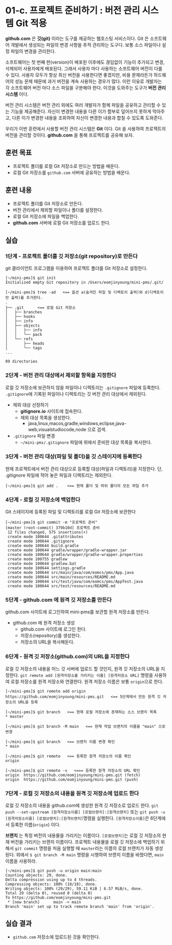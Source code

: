 # 01-c. 프로젝트 준비하기 : 버전 관리 시스템 Git 적용

**github.com** 은 **깃(git)** 이라는 도구를 제공하는 웹호스팅 서비스이다.
Git 은 소프트웨어 개발에서 생성되는 파일의 변경 사항을 추적 관리하는 도구다.
보통 소스 파일이나 설정 파일의 변경을 관리한다.

소프트웨어는 첫 번째 판(version)이 배포된 이후에도 끊임없이 기능이 추가되고 변경, 삭제되어 사용자에게 배포된다.
그래서 사용자 마다 사용하는 소프트웨어 버전이 다를 수 있다.
사용자 모두가 항상 최신 버전을 사용한다면 좋겠지만,
비용 문제라든가 하드웨어의 성능 문제 때문에 과거 버전을 계속 사용하는 경우가 많다.
이런 이유로 개발자는 각 소프트웨어 버전 마다 소스 파일을 구분해야 한다.
이것을 도와주는 도구가 **버전 관리 시스템** 이다.

버전 관리 시스템은 버전 관리 외에도 여러 개발자가 함께 파일을 공유하고 관리할 수 있는 기능을 제공해준다.
자신이 변경한 내용을 다른 이가 함부로 덮어쓰지 못하게 막아주고,
다른 이가 변경한 내용을 조회하여 자신이 변경한 내용과 합칠 수 있도록 도와준다.

우리가 이번 훈련에서 사용할 버전 관리 시스템은 **Git** 이다.
Git 을 사용하여 프로젝트의 버전을 관리할 것이다.
**github.com** 을 통해 프로젝트를 공유해 보자.

## 훈련 목표

- 프로젝트 폴더를 로컬 Git 저장소로 만드는 방법을 배운다.
- 로컬 Git 저장소를 `github.com` 서버에 공유하는 방법을 배운다.

## 훈련 내용

- 프로젝트 폴더를 Git 저장소로 만든다.
- 버전 관리에서 제외할 파일이나 폴더를 설정한다.
- 로컬 Git 저장소에 파일을 백업한다.
- **github.com** 서버에 로컬 Git 저장소를 업로드 한다.

## 실습

### 1단계 - 프로젝트 폴더를 깃 저장소(git repository)로 만든다

git 클라이언트 프로그램을 이용하여 프로젝트 폴더를 Git 저장소로 설정한다.

```console
[~/mini-pms]$ git init
Initialized empty Git repository in /Users/eomjinyoung/mini-pms/.git/

[~/mini-pms]$ tree -ad   <== 옵션 a(숨겨진 파일 및 디렉토리 출력)와 d(디렉토리만 출력)를 추가한다.
.
├── .git      <== 로컬 Git 저장소
│   ├── branches
│   ├── hooks
│   ├── info
│   ├── objects
│   │   ├── info
│   │   └── pack
│   └── refs
│       ├── heads
│       └── tags
...

89 directories
```

### 2단계 - 버전 관리 대상에서 제외할 항목을 지정한다

로컬 깃 저장소에 보관하지 않을 파일이나 디렉토리는 `.gitignore` 파일에 등록한다.
`.gitignore`에 기록된 파일이나 디렉토리는 깃 버전 관리 대상에서 제외된다.

- 제외 대상 선정하기
  - **gitignore.io** 사이트에 접속한다.
  - 제외 대상 목록을 생성한다.
    - java,linux,macos,gradle,windows,eclipse,java-web,visualstudiocode,node 으로 검색.
- `.gitignore` 파일 변경
  - `~/mini-pms/.gitignore` 파일에 위에서 준비한 대상 목록을 복사한다.

### 3단계 - 버전 관리 대상(파일 및 폴더)을 깃 스테이지에 등록한다

현재 프로젝트에서 버전 관리 대상으로 등록할 대상(파일과 디렉토리)을 지정한다.
단, .gitignore 파일에 적어 놓은 파일과 디렉토리는 제외한다.

```console
[~/mini-pms]$ git add .    <== 현재 폴더 및 하위 폴더의 모든 파일 추가
```

### 4단계 - 로컬 깃 저장소에 백업한다

Git 스테이지에 등록된 파일 및 디렉토리를 로컬 Git 저장소에 보관한다

```console
[~/mini-pms]$ git commit -m "프로젝트 준비"
[master (root-commit) 379b10d] 프로젝트 준비
 12 files changed, 575 insertions(+)
 create mode 100644 .gitattributes
 create mode 100644 .gitignore
 create mode 100644 build.gradle
 create mode 100644 gradle/wrapper/gradle-wrapper.jar
 create mode 100644 gradle/wrapper/gradle-wrapper.properties
 create mode 100755 gradlew
 create mode 100644 gradlew.bat
 create mode 100644 settings.gradle
 create mode 100644 src/main/java/com/eomcs/pms/App.java
 create mode 100644 src/main/resources/README.md
 create mode 100644 src/test/java/com/eomcs/pms/AppTest.java
 create mode 100644 src/test/resources/README.md
```

### 5단계 - **github.com** 에 원격 깃 저장소를 만든다

github.com 사이트에 로그인하여 mini-pms를 보관할 원격 저장소를 만든다.

- github.com 에 원격 저장소 생성
  - github.com 사이트에 로그인 한다.
  - 저장소(repository)를 생성한다.
  - 저장소의 URL을 복사해둔다.

### 6단계 - 원격 깃 저장소(github.com)의 URL을 지정한다

로컬 깃 저장소의 내용을 어느 깃 서버에 업로드 할 것인지, 원격 깃 저장소의 URL을 지정한다.
`git remote add [원격저장소를 가리키는 이름] [원격저장소 URL]` 명령을 사용하여
로컬 저장소를 원격 저장소와 연결한다.
원격 저장소 이름은 보통 `origin`으로 한다.

```console
[~/mini-pms]$ git remote add origin https://github.com/eomjinyoung/mini-pms.git   <== 5단계에서 만든 원격 깃 저장소의 URL을 등록

[~/mini-pms]$ git branch   <== 현재 로컬 저장소에 존재하는 소스 브랜치 목록
* master

[~/mini-pms]$ git branch -M main   <== 현재 작업 브랜치의 이름을 "main" 으로 변경

[~/mini-pms]$ git branch   <== 브랜치 이름 변경 확인
* main

[~/mini-pms]$ git remote   <== 등록한 원격 저장소의 이름 확인
origin

[~/mini-pms]$ git remote -v   <=== 등록한 원격 저장소의 URL 확인
origin	https://github.com/eomjinyoung/mini-pms.git (fetch)
origin	https://github.com/eomjinyoung/mini-pms.git (push)
```

### 7단계 - 로컬 깃 저장소의 내용을 원격 깃 저장소에 업로드 한다

로컬 깃 저장소의 내용을 github.com에 생성한 원격 깃 저장소로 업로드 한다.
`git push --set-upstream [원격저장소이름] [로컬브랜치]:[원격브랜치]`
또는 `git push -u [원격저장소이름] [로컬브랜치]:[원격브랜치]`명령을 실행한다.
`[원격저장소이름]`은 6단계에서 등록한 이름(`origin`) 이다.

**브랜치** 는 특정 버전의 내용물을 가리키는 이름이다.
`[로컬브랜치]`는 로컬 깃 저장소의 현재 버전을 가리키는 브랜치 이름이다.
프로젝트 내용물을 로컬 깃 저장소에 백업하기 위해서 `git commit` 명령을 처음 실행할 때
`master`라는 이름의 로컬 브랜치가 자동 생성된다.
위에서 `$ git branch -M main` 명령을 시행하여 브랜치 이름을 바꿨다면,
`main` 이름을 사용하라.

```console
[~/mini-pms]$ git push -u origin main:main
Counting objects: 29, done.
Delta compression using up to 4 threads.
Compressing objects: 100% (18/18), done.
Writing objects: 100% (29/29), 59.11 KiB | 6.57 MiB/s, done.
Total 29 (delta 0), reused 0 (delta 0)
To https://github.com/eomjinyoung/mini-pms.git
 * [new branch]      main -> main
Branch 'main' set up to track remote branch 'main' from 'origin'.

```

## 실습 결과

- `github.com` 저장소에 업로드된 것을 확인한다.

